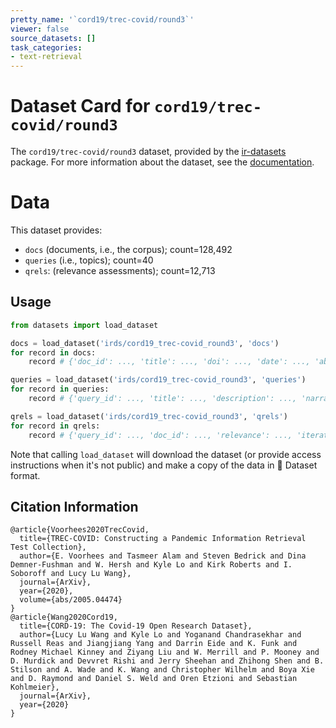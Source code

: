 ```yaml
---
pretty_name: '`cord19/trec-covid/round3`'
viewer: false
source_datasets: []
task_categories:
- text-retrieval
---
```


# Dataset Card for `cord19/trec-covid/round3`

The `cord19/trec-covid/round3` dataset, provided by the [ir-datasets](https://ir-datasets.com/) package.
For more information about the dataset, see the [documentation](https://ir-datasets.com/cord19#cord19/trec-covid/round3).

# Data

This dataset provides:
 - `docs` (documents, i.e., the corpus); count=128,492
 - `queries` (i.e., topics); count=40
 - `qrels`: (relevance assessments); count=12,713


## Usage

```python
from datasets import load_dataset

docs = load_dataset('irds/cord19_trec-covid_round3', 'docs')
for record in docs:
    record # {'doc_id': ..., 'title': ..., 'doi': ..., 'date': ..., 'abstract': ...}

queries = load_dataset('irds/cord19_trec-covid_round3', 'queries')
for record in queries:
    record # {'query_id': ..., 'title': ..., 'description': ..., 'narrative': ...}

qrels = load_dataset('irds/cord19_trec-covid_round3', 'qrels')
for record in qrels:
    record # {'query_id': ..., 'doc_id': ..., 'relevance': ..., 'iteration': ...}

```

Note that calling `load_dataset` will download the dataset (or provide access instructions when it's not public) and make a copy of the
data in 🤗 Dataset format.

## Citation Information

```
@article{Voorhees2020TrecCovid,
  title={TREC-COVID: Constructing a Pandemic Information Retrieval Test Collection},
  author={E. Voorhees and Tasmeer Alam and Steven Bedrick and Dina Demner-Fushman and W. Hersh and Kyle Lo and Kirk Roberts and I. Soboroff and Lucy Lu Wang},
  journal={ArXiv},
  year={2020},
  volume={abs/2005.04474}
}
@article{Wang2020Cord19,
  title={CORD-19: The Covid-19 Open Research Dataset},
  author={Lucy Lu Wang and Kyle Lo and Yoganand Chandrasekhar and Russell Reas and Jiangjiang Yang and Darrin Eide and K. Funk and Rodney Michael Kinney and Ziyang Liu and W. Merrill and P. Mooney and D. Murdick and Devvret Rishi and Jerry Sheehan and Zhihong Shen and B. Stilson and A. Wade and K. Wang and Christopher Wilhelm and Boya Xie and D. Raymond and Daniel S. Weld and Oren Etzioni and Sebastian Kohlmeier},
  journal={ArXiv},
  year={2020}
}
```

